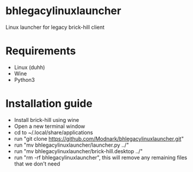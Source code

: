 # bhlegacylinuxlauncher
Linux launcher for legacy brick-hill client


# Requirements
* Linux (duhh)
* Wine
* Python3


# Installation guide
* Install brick-hill using wine
* Open a new terminal window
* cd to ~/.local/share/applications
* run "git clone https://github.com/Modnark/bhlegacylinuxlauncher.git"
* run "mv bhlegacylinuxlauncher/launcher.py ../"
* run "mv bhlegacylinuxlauncher/brick-hill.desktop ../"
* run "rm -rf bhlegacylinuxlauncher", this will remove any remaining files that we don't need
